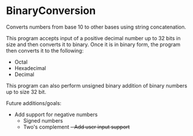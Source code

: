 # BinaryConversion
Converts numbers from base 10 to other bases using string concatenation.

This program accepts input of a positive decimal number up to 32 bits in size and then converts it to binary.
Once it is in binary form, the program then converts it to the following:
- Octal
- Hexadecimal
- Decimal

This program can also perform unsigned binary addition of binary numbers up to size 32 bit.

Future additions/goals:
- Add support for negative numbers
  - Signed numbers
  - Two's complement
<s>- Add user input support</s>
